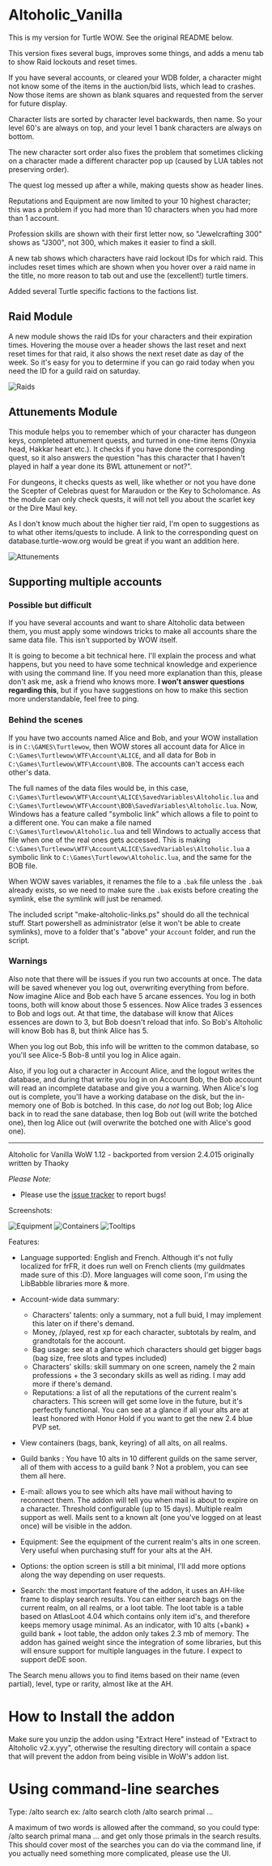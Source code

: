 # Altoholic_Vanilla

This is my version for Turtle WOW. See the original README below.


This version fixes several bugs, improves some things, and adds a menu tab to show
Raid lockouts and reset times.

If you have several accounts, or cleared your WDB folder, a character might not know
some of the items in the auction/bid lists, which lead to crashes. Now those items
are shown as blank squares and requested from the server for future display.

Character lists are sorted by character level backwards, then name. So your level 60's
are always on top, and your level 1 bank characters are always on bottom.

The new character sort order also fixes the problem that sometimes clicking on a character
made a different character pop up (caused by LUA tables not preserving order).

The quest log messed up after a while, making quests show as header lines.

Reputations and Equipment are now limited to your 10 highest character; this was a problem
if you had more than 10 characters when you had more than 1 account.

Profession skills are shown with their first letter now, so "Jewelcrafting 300" shows as
"J300", not 300, which makes it easier to find a skill.

A new tab shows which characters have raid lockout IDs for which raid.
This includes reset times which are shown when you hover over a raid name in the title,
no more reason to tab out and use the (excellent!) turtle timers.

Added several Turtle specific factions to the factions list.


## Raid Module

A new module shows the raid IDs for your characters and their expiration times.
Hovering the mouse over a header shows the last reset and next reset times
for that raid, it also shows the next reset date as day of the week. So it's easy
for you to determine if you can go raid today when you need the ID for a
guild raid on saturday.

<img src="Screenshots/Raids.png" alt="Raids"/>

## Attunements Module

This module helps you to remember which of your character has dungeon keys,
completed attunement quests, and turned in one-time items (Onyxia head,
Hakkar heart etc.). It checks if you have done the corresponding quest, so it
also answers the question "has this character that I haven't played in half a
year done its BWL attunement or not?".

For dungeons, it checks quests as well, like whether or not you have done the
Scepter of Celebras quest for Maraudon or the Key to Scholomance. As the module
can only check quests, it will not tell you about the scarlet key or the Dire
Maul key.

As I don't know much about the higher tier raid, I'm open to suggestions as to
what other items/quests to include. A link to the corresponding quest on 
database.turtle-wow.org would be great if you want an addition here.

<img src="Screenshots/Attunements.png" alt="Attunements"/>

## Supporting multiple accounts

### Possible but difficult

If you have several accounts and want to share Altoholic data between them,
you must apply some windows tricks to make all accounts share the same data
file. This isn't supported by WOW itself.

It is going to become a bit technical here. I'll explain the process and what
happens, but you need to have some technical knowledge and experience with
using the command line. If you need more explanation than this, please don't
ask me, ask a friend who knows more. **I won't answer questions regarding this**,
but if you have suggestions on how to make this section more understandable,
feel free to ping.

### Behind the scenes

If you have two accounts named Alice and Bob, and your WOW installation is in
`C:\GAMES\Turtlewow`, then WOW stores all account data for Alice in
`C:\Games\Turtlewow\WTF\Account\ALICE`, and all data for Bob in
`C:\Games\Turtlewow\WTF\Account\BOB`. The accounts can't access each other's data.

The full names of the data files would be, in this case,
`C:\Games\Turtlewow\WTF\Account\ALICE\SavedVariables\Altoholic.lua`
and `C:\Games\Turtlewow\WTF\Account\BOB\SavedVariables\Altoholic.lua`.
Now, Windows has a feature called "symbolic link" which allows a file to point
to a different one. You can make a file named `C:\Games\Turtlewow\Altoholic.lua`
and tell Windows to actually access that file when one of the real ones gets
accessed. This is making
`C:\Games\Turtlewow\WTF\Account\ALICE\SavedVariables\Altoholic.lua` a symbolic
link to `C:\Games\Turtlewow\Altoholic.lua`, and the same for the BOB file.

When WOW saves variables, it renames the file to a `.bak` file unless the `.bak`
already exists, so we need to make sure the `.bak` exists before creating the
symlink, else the symlink will just be renamed.

The included script "make-altoholic-links.ps" should do all the technical stuff.
Start powershell as administrator (else it won't be able to create symlinks),
move to a folder that's "above" your `Account` folder, and run the script.

### Warnings

Also note that there will be issues if you run two accounts at once. The data
will be saved whenever you log out, overwriting everything from before.
Now imagine Alice and Bob each have 5 arcane essences. You log in both toons,
both will know about those 5 essences. Now Alice trades 3 essences to Bob and
logs out. At that time, the database will know that Alices essences are down to
3, but Bob doesn't reload that info. So Bob's Altoholic will know Bob has 8,
but think Alice has 5.

When you log out Bob, this info will be written to the common database, so you'll
see Alice-5 Bob-8 until you log in Alice again.

Also, if you log out a character in Account Alice, and the logout writes the 
database, and during that write you log in on Account Bob, the Bob account will
read an incomplete database and give you a warning. When Alice's log out is
complete, you'll have a working database on the disk, but the in-memory one of
Bob is botched. In this case, do *not* log out Bob; log Alice back in to read the
sane database, then log Bob out (will write the botched one), then log Alice out
(will overwrite the botched one with Alice's good one).



------------


Altoholic for Vanilla WoW 1.12 - backported from version 2.4.015 originally written by Thaoky

*Please Note:*
- Please use the <a href="https://github.com/Dyaxler/Altoholic_Vanilla/issues">issue tracker</a> to report bugs!

Screenshots:

<img src="https://github.com/Dyaxler/Altoholic_Vanilla/blob/master/Screenshots/Equipment.JPG" alt="Equipment"/>

<img src="https://github.com/Dyaxler/Altoholic_Vanilla/blob/master/Screenshots/Containers.JPG" alt="Containers"/>

<img src="https://github.com/Dyaxler/Altoholic_Vanilla/blob/master/Screenshots/Characters_Tooltips.JPG" alt="Tooltips"/>

Features:

- Language supported: English and French. Although it's not fully localized for frFR, it does run well on French clients (my guildmates made sure of this :D). More languages will come soon, I'm using the LibBabble libraries more & more.


- Account-wide data summary:
	- Characters' talents: only a summary, not a full buid, I may implement this later on if there's demand.
	- Money, /played, rest xp for each character, subtotals by realm, and grandtotals for the account.
	- Bag usage: see at a glance which characters should get bigger bags (bag size, free slots and types included)
	- Characters' skills: skill summary on one screen, namely the 2 main professions + the 3 secondary skills as well as riding. I may add more if there's demand.
	- Reputations: a list of all the reputations of the current realm's characters. This screen will get some love in the future, but it's perfectly functional. You can see at a glance if all your alts are at least honored with Honor Hold if you want to get the new 2.4 blue PVP set.

- View containers (bags, bank, keyring) of all alts, on all realms.

- Guild banks : You have 10 alts in 10 different guilds on the same server, all of them with access to a guild bank ?
Not a problem, you can see them all here.

- E-mail: allows you to see which alts have mail without having to reconnect them. The addon will tell you when mail is about to expire on a character. Threshold configurable (up to 15 days). Multiple realm support as well. Mails sent to a known alt (one you've logged on at least once) will be visible in the addon.

- Equipment: See the equipment of the current realm's alts in one screen. Very useful when purchasing stuff for your alts at the AH.

- Options: the option screen is still a bit minimal, I'll add more options along the way depending on user requests.

- Search: the most important feature of the addon, it uses an AH-like frame to display search results. You can either search bags on the current realm, on all realms, or a loot table.
The loot table is a table based on AtlasLoot 4.04 which contains only item id's, and therefore keeps memory usage minimal.
As an indicator, with 10 alts (+bank) + guild bank + loot table, the addon only takes 2.3 mb of memory. The addon has gained weight since the integration of some libraries, but this will ensure support for multiple languages in the future. I expect to support deDE soon.

The Search menu allows you to find items based on their name (even partial), level, type or rarity, almost like at the AH.

How to Install the addon
========================

Make sure you unzip the addon using "Extract Here" instead of "Extract to Altoholic v2.x.yyy", otherwise the resulting directory will contain a space that will prevent the addon from being visible in WoW's addon list.

Using command-line searches
===========================

Type: /alto search <item>
ex: 
/alto search cloth
/alto search primal
...

A maximum of two words is allowed after the command, so you could type:
/alto search primal mana 		... and get only those primals in the search results.
This should cover most of the searches you can do via the command line, if you actually need something more complicated, please use the UI.
